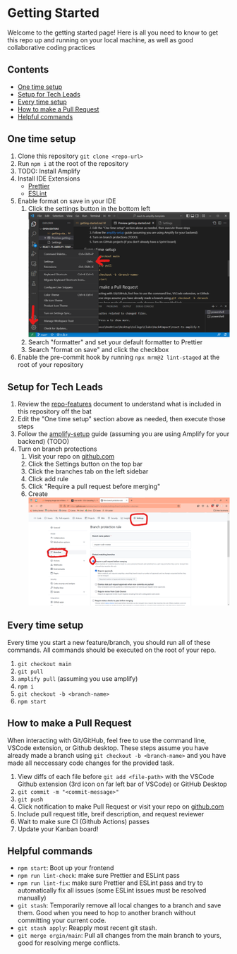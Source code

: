 # Getting Started

Welcome to the getting started page! Here is all you need to know to get this repo up and running on your local machine, as well as good collaborative coding practices

## Contents

- [One time setup](#one-time-setup)
- [Setup for Tech Leads](#setup-for-tech-leads)
- [Every time setup](#every-time-setup)
- [How to make a Pull Request](#how-to-make-a-pull-request)
- [Helpful commands](#helpful-commands)

## One time setup

1. Clone this repository `git clone <repo-url>`
2. Run `npm i` at the root of the repository
3. TODO: Install Amplify
4. Install IDE Extensions
   - [Prettier](https://marketplace.visualstudio.com/items?itemName=esbenp.prettier-vscode)
   - [ESLint](https://marketplace.visualstudio.com/items?itemName=dbaeumer.vscode-eslint)
5. Enable format on save in your IDE
   1. Click the settings button in the bottom left  
      <img src="../images/vs-code-settings.png" alt="VSCode Settings 1" width="500"/>
   2. Search "formatter" and set your default formatter to Prettier
   3. Search "format on save" and click the checkbox
6. Enable the pre-commit hook by running `npx mrm@2 lint-staged` at the root of your repository

## Setup for Tech Leads

1. Review the [repo-features](./repo-features.md) document to understand what is included in this repository off the bat
2. Edit the "One time setup" section above as needed, then execute those steps
3. Follow the [amplify-setup](./amplify-setup.md) guide (assuming you are using Amplify for your backend) (TODO)
4. Turn on branch protections
   1. Visit your repo on [github.com](https://github.com)
   2. Click the Settings button on the top bar
   3. Click the branches tab on the left sidebar
   4. Click add rule
   5. Click "Require a pull request before merging"
   6. Create  
      <img src="../images/require-code-review.png" alt="Require Code Review" width="500"/>

## Every time setup

Every time you start a new feature/branch, you should run all of these commands. All commands should be executed on the root of your repo.

1. `git checkout main`
2. `git pull`
3. `amplify pull` (assuming you use amplify)
4. `npm i`
5. `git checkout -b <branch-name>`
6. `npm start`

## How to make a Pull Request

When interacting with Git/GitHub, feel free to use the command line, VSCode extension, or Github desktop. These steps assume you have already made a branch using `git checkout -b <branch-name>` and you have made all neccessary code changes for the provided task.

1. View diffs of each file before `git add <file-path>` with the VSCode Github extension (3rd icon on far left bar of VSCode) or GitHub Desktop
2. `git commit -m "<commit-message>"`
3. `git push`
4. Click notification to make Pull Request or visit your repo on [github.com](https://github.com/)
5. Include pull request title, breif description, and request reviewer
6. Wait to make sure CI (Github Actions) passes
7. Update your Kanban board!

## Helpful commands

- `npm start`: Boot up your frontend
- `npm run lint-check`: make sure Prettier and ESLint pass
- `npm run lint-fix`: make sure Prettier and ESLint pass and try to automatically fix all issues (some ESLint issues must be resolved manually)
- `git stash`: Temporarily remove all local changes to a branch and save them. Good when you need to hop to another branch without committing your current code.
- `git stash apply`: Reapply most recent git stash.
- `git merge orgin/main`: Pull all changes from the main branch to yours, good for resolving merge conflicts.
